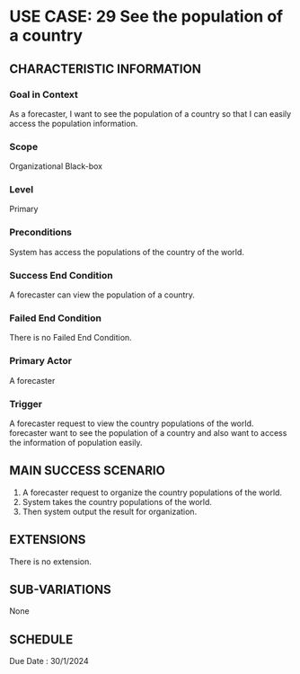 # USE CASE: 29 See the population of a country
## CHARACTERISTIC INFORMATION

### Goal in Context

As a forecaster, I want to see the population of a country so that I can easily access the population information.

### Scope

Organizational Black-box

### Level

Primary

### Preconditions

System has access the populations of the country of the world.

### Success End Condition

A forecaster can view the population of a country.

### Failed End Condition

There is no Failed End Condition.

### Primary Actor

A forecaster

### Trigger

A forecaster request to view the country populations of the world.
 forecaster want to see the population of a country and also want to access the information of population easily.

## MAIN SUCCESS SCENARIO

1.  A forecaster request to organize the country populations of the world.
2.  System takes the country populations of the world.
3.  Then system output the result for organization.

## EXTENSIONS

There is no extension.

## SUB-VARIATIONS

None

## SCHEDULE

Due Date : 30/1/2024
